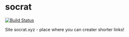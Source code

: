 # socrat
[![Build Status](https://travis-ci.com/KaltakhchyanD/socrat.svg?token=qa9J4QqseAZa3YVs3BP7&branch=master)](https://travis-ci.com/KaltakhchyanD/socrat)

Site socrat.xyz - place where you can creater shorter links!
